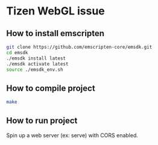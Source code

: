 # Tizen WebGL issue

## How to install emscripten

```bash
git clone https://github.com/emscripten-core/emsdk.git
cd emsdk
./emsdk install latest
./emsdk activate latest
source ./emsdk_env.sh
```

## How to compile project

```bash
make
```

## How to run project

Spin up a web server (ex: serve) with CORS enabled.
